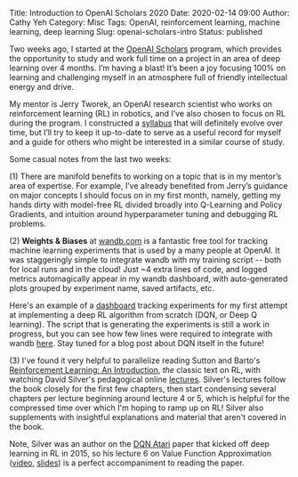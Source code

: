Title: Introduction to OpenAI Scholars 2020
Date: 2020-02-14 09:00
Author: Cathy Yeh
Category: Misc
Tags: OpenAI, reinforcement learning, machine learning, deep learning
Slug: openai-scholars-intro
Status: published

Two weeks ago, I started at the [OpenAI Scholars](https://openai.com/blog/openai-scholars-spring-2020/) program, which provides the opportunity to study and work full time on a project in an area of deep learning over 4 months.  I’m having a blast!  It’s been a joy focusing 100% on learning and challenging myself in an atmosphere full of friendly intellectual energy and drive.

My mentor is Jerry Tworek, an OpenAI research scientist who works on reinforcement learning (RL) in robotics, and I’ve also chosen to focus on RL during the program.  I constructed a [syllabus](https://docs.google.com/document/d/1MlM5bxMqqiUIig5I6Y28fegvbqokjuvS2llVd2dIIRE/edit?usp=sharing) that will definitely evolve over time, but I’ll try to keep it up-to-date to serve as a useful record for myself and a guide for others who might be interested in a similar course of study.

Some casual notes from the last two weeks:

(1) There are manifold benefits to working on a topic that is in my mentor’s area of expertise.  For example, I’ve already benefited from Jerry’s guidance on major concepts I should focus on in my first month, namely, getting my hands dirty with model-free RL divided broadly into Q-Learning and Policy Gradients, and intuition around hyperparameter tuning and debugging RL problems.

(2) **Weights & Biases** at [wandb.com](wandb.com) is a fantastic free tool for tracking machine learning experiments that is used by a many people at OpenAI.  It was staggeringly simple to integrate wandb with my training script -- both for local runs and in the cloud!  Just ~4 extra lines of code, and logged metrics automagically appear in my wandb dashboard, with auto-generated plots grouped by experiment name, saved artifacts, etc.

Here's an example of a [dashboard](https://app.wandb.ai/frangipane/dqn?workspace=user-frangipane) tracking experiments for my first attempt at implementing a deep RL algorithm from scratch (DQN, or Deep Q learning).  The script that is generating the experiments is still a work in progress, but you can see how few lines were required to integrate with wandb [here](https://github.com/frangipane/reinforcement-learning/blob/master/DQN/dqn.py).  Stay tuned for a blog post about DQN itself in the future!

(3) I've found it very helpful to parallelize reading Sutton and Barto's [Reinforcement Learning: An Introduction](http://incompleteideas.net/book/RLbook2018.pdf), *the* classic text on RL, with watching David Silver's pedagogical online [lectures](http://www0.cs.ucl.ac.uk/staff/d.silver/web/Teaching.html).  Silver's lectures follow the book closely for the first few chapters, then start condensing several chapters per lecture beginning around lecture 4 or 5, which is helpful for the compressed time over which I'm hoping to ramp up on RL!  Silver also supplements with insightful explanations and material that aren't covered in the book.

Note, Silver was an author on the [DQN Atari](https://storage.googleapis.com/deepmind-media/dqn/DQNNaturePaper.pdf) paper that kicked off deep learning in RL in 2015, so his lecture 6 on Value Function Approximation ([video](https://www.youtube.com/watch?v=UoPei5o4fps), [slides](http://www0.cs.ucl.ac.uk/staff/d.silver/web/Teaching_files/FA.pdf)) is a perfect accompaniment to reading the paper.
